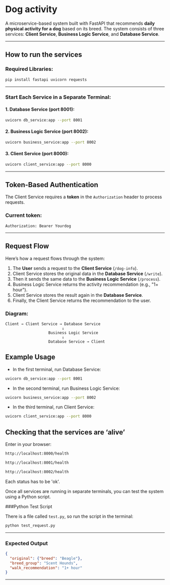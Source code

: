 
# Dog activity

A microservice-based system built with FastAPI that recommends **daily physical activity for a dog** based on its breed. The system consists of three services: **Client Service**, **Business Logic Service**, and **Database Service**.

---

## How to run the services

### Required Libraries:
```bash
pip install fastapi uvicorn requests
```
---

### Start Each Service in a Separate Terminal:

#### 1. Database Service (port 8001):
```bash
uvicorn db_service:app --port 8001
```

#### 2. Business Logic Service (port 8002):
```bash
uvicorn business_service:app --port 8002
```

#### 3. Client Service (port 8000):
```bash
uvicorn client_service:app --port 8000
```
---

## Token-Based Authentication

The Client Service requires a **token** in the `Authorization` header to process requests.

### Current token:
```
Authorization: Bearer Yourdog
```

---

## Request Flow

Here’s how a request flows through the system:

1. The **User** sends a request to the **Client Service** (`/dog-info`).
2. Client Service stores the original data in the **Database Service** (`/write`).
3. Then it sends the same data to the **Business Logic Service** (`/process`).
4. Business Logic Service returns the activity recommendation (e.g., "1+ hour").
5. Client Service stores the result again in the **Database Service**.
6. Finally, the Client Service returns the recommendation to the user.

### Diagram:
```
Client → Client Service → Database Service
                         ↓
                   Business Logic Service
                         ↓
                   Database Service → Client
```

## Example Usage

- In the first terminal, run Database Service:
```bash
uvicorn db_service:app --port 8001
```

- In the second terminal, run Business Logic Service:
```bash
uvicorn business_service:app --port 8002
```

- In the third terminal, run Client Service:
```bash
uvicorn client_service:app --port 8000
```

## Checking that the services are ‘alive’
Enter in your browser:
```bash
http://localhost:8000/health
```

```bash
http://localhost:8001/health
```

```bash
http://localhost:8002/health
```

Each status has to be 'ok'.

Once all services are running in separate terminals, you can test the system using a Python script.

###Python Test Script

There is a file called `test.py`, so run the script in the terminal:
```bash
python test_request.py
```

---

### Expected Output

```json
{
  "original": {"breed": "Beagle"},
  "breed_group": "Scent Hounds",
  "walk_recommendation": "1+ hour"
}
```
---
